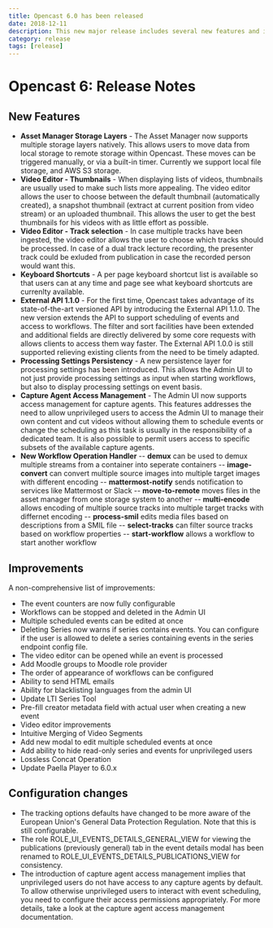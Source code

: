 ```yaml
---
title: Opencast 6.0 has been released
date: 2018-12-11
description: This new major release includes several new features and improvements.
category: release
tags: [release]
---
```


# Opencast 6: Release Notes

## New Features

- __Asset Manager Storage Layers__ - The Asset Manager now supports multiple storage layers natively. This allows users to move data from local storage to remote storage within Opencast. These moves can be triggered manually, or via a built-in timer. Currently we support local file storage, and AWS S3 storage.
- __Video Editor - Thumbnails__ - When displaying lists of videos, thumbnails are usually used to make such lists more appealing. The video editor allows the user to choose between the default thumbnail (automatically created), a snapshot thumbnail (extract at current position from video stream) or an uploaded thumbnail. This allows the user to get the best thumbnails for his videos with as little effort as possible.
- __Video Editor - Track selection__ - In case multiple tracks have been ingested, the video editor allows the user to choose which tracks should be processed. In case of a dual track lecture recording, the presenter track could be exluded from publication in case the recorded person would want this.
- __Keyboard Shortcuts__ - A per page keyboard shortcut list is available so that users can at any time and page see what keyboard shortcuts are currenlty available.
- __External API 1.1.0__ - For the first time, Opencast takes advantage of its state-of-the-art versioned API by introducing the External API 1.1.0. The new version extends the API to support scheduling of events and access to workflows. The filter and sort facilities have been extended and additional fields are directly delivered by some core requests with allows clients to access them way faster. The External API 1.0.0 is still supported relieving existing clients from the need to be timely adapted.
- __Processing Settings Persistency__ - A new persistence layer for processing settings has been introduced. This allows the Admin UI to not just provide processing settings as input when starting workflows, but also to display processing settings on event basis.
- __Capture Agent Access Management__ - The Admin UI now supports access management for capture agents. This features addresses the need to allow unprivileged users to access the Admin UI to manage their own content and cut videos without allowing them to schedule events or change the scheduling as this task is usually in the responsibility of a dedicated team. It is also possible to permit users access to specific subsets of the available capture agents.
- __New Workflow Operation Handler__
-- __demux__ can be used to demux multiple streams from a container into seperate containers
-- __image-convert__ can convert multiple source images into multiple target images with different encoding
-- __mattermost-notify__ sends notification to services like Mattermost or Slack
-- __move-to-remote__ moves files in the asset manager from one storage system to another
-- __multi-encode__ allows encoding of multiple source tracks into multiple target tracks with differnet encoding
-- __process-smil__ edits media files based on descriptions from a SMIL file
-- __select-tracks__ can filter source tracks based on workflow properties
-- __start-workflow__ allows a workflow to start another workflow

## Improvements

A non-comprehensive list of improvements:

- The event counters are now fully configurable
- Workflows can be stopped and deleted in the Admin UI
- Multiple scheduled events can be edited at once
- Deleting Series now warns if series contains events. You can configure if the user is allowed to delete a series containing events in the series endpoint config file.
- The video editor can be opened while an event is processed
- Add Moodle groups to Moodle role provider
- The order of appearance of workflows can be configured
- Ability to send HTML emails
- Ability for blacklisting languages from the admin UI
- Update LTI Series Tool
- Pre-fill creator metadata field with actual user when creating a new event
- Video editor improvements
- Intuitive Merging of Video Segments
- Add new modal to edit multiple scheduled events at once
- Add ability to hide read-only series and events for unprivileged users
- Lossless Concat Operation
- Update Paella Player to 6.0.x

## Configuration changes
- The tracking options defaults have changed to be more aware of the European Union's General Data Protection Regulation. Note that this is still configurable.
- The role ROLE_UI_EVENTS_DETAILS_GENERAL_VIEW for viewing the publications (previously general) tab in the event details modal has been renamed to ROLE_UI_EVENTS_DETAILS_PUBLICATIONS_VIEW for consistency.
- The introduction of capture agent access management implies that unprivileged users do not have access to any capture agents by default. To allow otherwise unprivileged users to interact with event scheduling, you need to configure their access permissions appropriately. For more details, take a look at the capture agent access management documentation.
